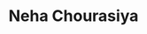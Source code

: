 ---
authid: ug-2022-neha-chaurasiya
title: Neha Chourasiya
biosmall: "Neha is a 2022 batch student of Government Medical College, Ratlam"
biolarge: 
avatar: f
twitter:
instagram:
multiple: false
---